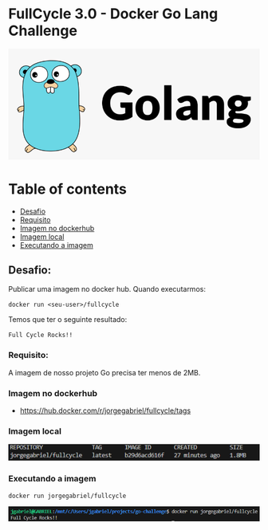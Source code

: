 # **FullCycle 3.0 - Docker Go Lang Challenge**
![img](./img/logo.png)

Table of contents
==========
<!--ts-->
   * [Desafio](#desafio)
   * [Requisito](#requisito)
   * [Imagem no dockerhub](#imagem-no-dockerhub)
   * [Imagem local](#imagem-local)
   * [Executando a imagem](#executando-a-imagem)

<!--te-->

## Desafio:
Publicar uma imagem no docker hub. Quando executarmos:

```
docker run <seu-user>/fullcycle
```

Temos que ter o seguinte resultado: 
```
Full Cycle Rocks!!
```
### Requisito:
A imagem de nosso projeto Go precisa ter menos de 2MB.


### Imagem no dockerhub
- https://hub.docker.com/r/jorgegabriel/fullcycle/tags

### Imagem local
![img](./img/jorgegabrielfullcycle.png)


### Executando a imagem
```
docker run jorgegabriel/fullcycle
```
![img](./img/docker-run-jorgegabriel-fullcycle.png)

